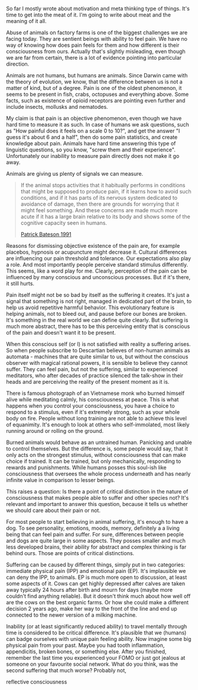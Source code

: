 So far I mostly wrote about motivation and meta thinking type of things. It's time to get into the meat of it.  I'm going to write about meat and the meaning of it all.

Abuse of animals on factory farms is one of the biggest challenges we are facing today. They are sentient beings with ability to feel pain. We have no way of knowing how does pain feels for them and how different is their consciousness from ours. Actually that's slightly misleading, even though we are far from certain, there is a lot of evidence pointing into particular direction. 

Animals are not humans, but humans are animals. Since Darwin came with the theory of evolution, we know, that the difference between us is not a matter of kind, but of a degree. Pain is one of the oldest phenomenon, it seems to be present in fish, crabs, octopuses and everything above. Some facts, such as existence of opioid receptors are pointing even further and include insects, mollusks and  nematodes. 

My claim is that pain is an objective phenomenon, even though we have hard time to measure it as such. In case of humans we ask questions, such as "How painful does it feels on a scale 0 to 10?", and get the answer "I guess it's about 6 and a half", then do some pain statistics, and create knowledge about pain. Animals have hard time answering this type of linguistic questions, so you know, "screw them and their experience". Unfortunately our inability to measure pain directly does not make it go away. 

Animals are giving us plenty of signals we can measure. 

> If the animal stops activities that it habitually  performs in  conditions that might  be  supposed  to produce pain, if it learns how to avoid such conditions, and if it has parts of its nervous system dedicated to avoidance of damage, then there are grounds for worrying that it might feel something.  And these concerns are made much more acute if it has a large brain relative to its body and shows some of the cognitive capacity seen in humans.
>
> [Patrick Bateson 1991](https://www.researchgate.net/publication/223221636_Assessment_of_pain_in_animals)

Reasons for dismissing objective existence of the pain are, for example placebos, hypnosis or acupuncture might decrease it. Cultural differences are influencing our pain threshold and tolerance. Our expectations also play a role. And most importantly people perceive standard stimulus differently. This seems, like a word play for me. Clearly, perception of the pain can be influenced by many conscious and unconscious processes. But if it's there, it still hurts.

Pain itself might not be so bad by itself as the suffering it creates. It's just a signal that something is not right, managed in dedicated part of the brain, to help us avoid repetitive harmful behavior. This evolutionary feature is helping animals, not to bleed out, and pause before our bones are broken. It's something in the real world we can define quite clearly. But suffering is much more abstract, there has to be this perceiving entity that is conscious of the pain and doesn't want it to be present. 

When this conscious self (or I) is not satisfied with reality a suffering arises. So when people subscribe to Descartian believes of non-human animals as automata - machines that are quite similar to us, but without the conscious observer with magical rational powers, it is sensible to believe they cannot suffer. They can feel pain, but not the suffering, similar to experienced meditators, who after decades of practice silenced the talk-show in their heads and are perceiving the reality of the present moment as it is. 

There is famous photograph of an Vietnamese monk who burned himself alive while meditating calmly, his consciousness at peace. This is what happens when you control your consciousness, you have a choice to respond to a stimulus, even if it's extremely strong, such as your whole body on fire. People without long training are not able to achieve this level of equanimity. It's enough to look at others who self-immolated, most likely running around or rolling on the ground. 

Burned animals would behave as an untrained human. Panicking and unable to control themselves. But the difference is, some people would say, that it only acts on the strongest stimulus, without consciousness that can make choice if trained. It can be trained, but only mechanically, responding to rewards and punishments. While humans posses this soul-ish like consciousness that oversees the whole process underneath and has nearly infinite value in comparison to lesser beings. 

This raises a question: Is there a point of critical distinction in the nature of consciousness that makes people able to suffer and other species not? It's relevant and important to answer this question, because it tells us whether we should care about their pain or not. 

For most people to start believing in animal suffering, it's enough to have a dog. To see personality, emotions, moods, memory, definitely a a living being that can feel pain and suffer. For sure, differences between people and dogs are quite large in some aspects. They posses smaller and much less developed brains, their ability for abstract and complex thinking is far behind ours. Those are points of critical distinctions.

Suffering can be caused by different things, simply put in two categories:  immediate physical pain (IPP) and emotional pain (EP). It's implausible we can deny the IPP, to animals. EP is much more open to discussion, at least some aspects of it. Cows can get highly depressed after calves are taken away typically 24 hours after birth and mourn for days (maybe more couldn't find anything reliable). But it doesn't think much about how well off are the cows on the best organic farms. Or how she could make a different decision 2 years ago, make her way to the front of the line and end up connected to the newer version of a milking machine. 

Inability (or at least significantly reduced ability) to travel mentally through time is considered to be critical difference. It's plausible that we (humans) can badge ourselves with unique pain feeling ability. Now imagine some big physical pain from your past. Maybe you had tooth inflammation, appendicitis, broken bones, or something else. After you finished, remember the last time you experienced your FOMO or just got jealous at someone on your favourite social network. What do you think, was the second suffering that much worse? Probably not, 

reflective consciousness